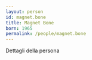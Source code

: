 ```yaml
---
layout: person
id: magnet.bone
title: Magnet Bone
born: 1965
permalink: /people/magnet.bone
---
```


Dettagli della persona 